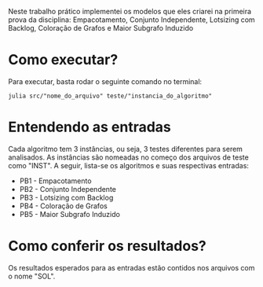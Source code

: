 Neste trabalho prático implementei os modelos que eles criarei na primeira prova da disciplina: Empacotamento, Conjunto Independente, Lotsizing com Backlog, Coloração de Grafos e Maior Subgrafo Induzido

<h1>Como executar?</h1>
    <p>Para executar, basta rodar o seguinte comando no terminal:</p>
    <code>julia src/"nome_do_arquivo" teste/"instancia_do_algoritmo"</code>

  <h1>Entendendo as entradas</h1>
    <p>Cada algoritmo tem 3 instâncias, ou seja, 3 testes diferentes para serem analisados. As instâncias são nomeadas no começo dos arquivos de teste como "INST". A seguir, lista-se os algoritmos e suas respectivas entradas:</p>
    <ul>
        <li>PB1 - Empacotamento</li>
        <li>PB2 - Conjunto Independente</li>
        <li>PB3 - Lotsizing com Backlog</li>
        <li>PB4 - Coloração de Grafos</li>
        <li>PB5 - Maior Subgrafo Induzido</li>
    </ul>

  <h1>Como conferir os resultados?</h1>
    <p>Os resultados esperados para as entradas estão contidos nos arquivos com o nome "SOL".</p>
